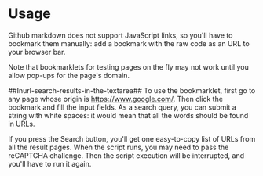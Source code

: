 # Usage
Github markdown does not support JavaScript links, so you'll have to bookmark them manually: add a bookmark with the raw code as an URL to your browser bar.

Note that bookmarklets for testing pages on the fly may not work until you allow pop-ups for the page's domain.

##Inurl-search-results-in-the-textarea##
To use the bookmarklet, first go to any page whose origin is https://www.google.com/.
Then click the bookmark and fill the input fields. As a search query, you can submit a string with white spaces: 
it would mean that all the words should be found in URLs. 

If you press the Search button, you'll get one easy-to-copy list of URLs from all the result pages. When the script runs, you may need to pass the reCAPTCHA challenge. Then the script execution will be interrupted, and you'll have to run it again.




